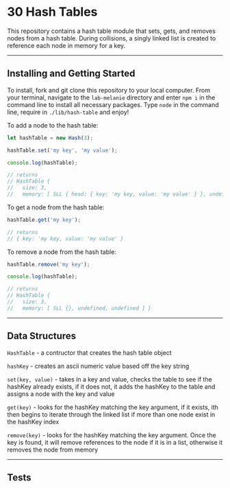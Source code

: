 # 30 Hash Tables

This repository contains a hash table module that sets, gets, and removes nodes from a hash table. During collisions, a singly linked list is created to reference each node in memory for a key.

---

## Installing and Getting Started

To install, fork and git clone this repository to your local computer. From your terminal, navigate to the `lab-melanie` directory and enter `npm i` in the command line to install all necessary packages. Type `node` in the command line, require in `./lib/hash-table` and enjoy!

To add a node to the hash table:

```javascript
let hashTable = new Hash(3);

hashTable.set('my key', 'my value');

console.log(hashTable);

// returns
// HashTable {
//   size: 3,
//   memory: [ SLL { head: { key: 'my key, value: 'my value' } }, undefined, undefined ] }
```

To get a node from the hash table:

```javascript
hashTable.get('my key');

// returns
// { key: 'my key, value: 'my value' }
```

To remove a node from the hash table:
```javascript
hashTable.remove('my key');

console.log(hashTable);

// returns
// HashTable {
//   size: 3,
//   memory: [ SLL {}, undefined, undefined ] }
```
---

## Data Structures

`HashTable` - a contructor that creates the hash table object

`hashKey` - creates an ascii numeric value based off the key string

`set(key, value)` - takes in a key and value, checks the table to see if the hashKey already exists, if it does not, it adds the hashKey to the table and assigns a node with the key and value

`get(key)` - looks for the hashKey matching the key argument, if it exists, ith then begins to iterate through the linked list if more than one node exist in the hashKey index

`remove(key)` - looks for the hashKey matching the key argument. Once the key is found, it will remove references to the node if it is in a list, otherwise it removes the node from memory

---

## Tests
